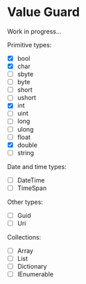 # Value Guard

Work in progress...

Primitive types:  
- [x] bool
- [x] char
- [ ] sbyte
- [ ] byte
- [ ] short
- [ ] ushort
- [x] int
- [ ] uint
- [ ] long
- [ ] ulong
- [ ] float
- [x] double
- [ ] string

Date and time types:  
- [ ] DateTime
- [ ] TimeSpan

Other types:  
- [ ] Guid
- [ ] Uri

Collections:  
- [ ] Array
- [ ] List
- [ ] Dictionary
- [ ] IEnumerable
